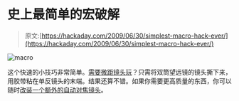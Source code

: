# 史上最简单的宏破解

> 原文:[https://hackaday.com/2009/06/30/simplest-macro-hack-ever/](https://hackaday.com/2009/06/30/simplest-macro-hack-ever/)

![macro](../Images/48c6e35e4ae2f112edd0bd2d200f7de9.png "macro")

这个快速的小技巧非常简单。[需要微距镜头玩](http://lifehacker.com/5303496/make-a-diy-macro-lens-from-old-binoculars)？只需将双筒望远镜的镜头撕下来，用胶带粘在单反镜头的末端。结果还算不错。如果你需要更高质量的东西，你可以随时[改装一个额外的自动对焦镜头](http://hackaday.com/2009/02/21/high-quality-macro-lens/)。